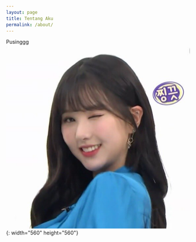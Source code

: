 ```yaml
---
layout: page
title: Tentang Aku
permalink: /about/
---
```


<amp-img width="600" height="300" layout="responsive" src="http://lorempixel.com/g/400/200"></amp-img>

Pusinggg![](/uploads/em1ynmduuaekqut.jpeg){: width="560" height="560"}

&nbsp;